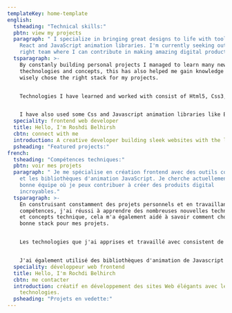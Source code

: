 ```yaml
---
templateKey: home-template
english:
  tsheading: "Technical skills:"
  pbtn: view my projects
  paragraph: " I specialize in bringing great designs to life with tools like
    React and JavaScript animation libraries. I'm currently seeking out the
    right team where I can contribute in making amazing digital products."
  tsparagraph: >-
    By constanly building personal projects I managed to learn many new
    thechnologies and concepts, this has also helped me gain knowledge on how to
    wisely chose the right stack for my projects.


    Technologies I have learned and worked with consist of Html5, Css3, Javascript, ReactJs, NodeJs, GatsbyJs, Redux, Npm ,Sass , Gulp, Git and Github.


    I have also used some Css and Javascript animation libraries like Bootsrap, MaterialUI, Pose, Scollmagic, and Gsap.
  speciality: frontend web developer
  title: Hello, I'm Roshdi Belhirsh
  cbtn: connect with me
  introduction: A creative developer building sleek websites with the latest technologies.
  psheading: "Featured projects:"
french:
  tsheading: "Compétences techniques:"
  pbtn: voir mes projets
  paragraph: " Je me spécialise en création frontend avec des outils comme React
    et les bibliothèques d'animation JavaScript. Je cherche actuellement la
    bonne équipe où je peux contribuer à créer des produits digital
    incroyables."
  tsparagraph: >-
    En construisant constamment des projets personnels et en travaillant sur mes
    compétences, j'ai réussi à apprendre des nombreuses nouvelles technologies
    et concepts technique, cela m'a également aidé à savoir comment choisir la
    bonne stack pour mes projets.


    Les technologies que j'ai apprises et travaillé avec consistent de Html5, Css3, Javascript, ReactJs, NodeJs, GatsbyJs, Redux, Npm, Sass, Gulp, Git et Github.


    J'ai également utilisé des bibliothèques d'animation de Javascript et d'autre de la Css et comme Bootsrap, MaterialUI, Pose, Scollmagic et Gsap.
  speciality: développeur web frontend
  title: Hello, I'm Rochdi Belhirch
  cbtn: me contacter
  introduction: créatif en développement des sites Web élégants avec les dernières
    technologies.
  psheading: "Projets en vedette:"
---
```

